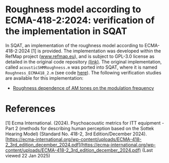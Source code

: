# Roughness model according to ECMA-418-2:2024: verification of the implementation in SQAT

In SQAT, an implementation of the roughness model according to ECMA-418-2:2024 [1] is provided.  The implementation was developed within the RefMap project (www.refmap.eu), and is subject to GPL-3.0 license as detailed in the original code repository [(link)](https://github.com/acoustics-code-salford/refmap-psychoacoustics). The original implementation, called `acousticSHMRoughness.m` was ported into SQAT, where it is named  `Roughness_ECMA418_2.m` (see code [here](../../psychoacoustic_metrics/Roughness_ECMA418_2/Roughness_ECMA418_2.m)). The following verification studies are available for this implementation:

- [Roughness dependence of AM tones on the modulation frequency](1_AM_modulation_freq)

# References
[1] Ecma International. (2024). Psychoacoustic metrics for ITT equipment - Part 2 (methods for describing human perception based on the Sottek Hearing Model) (Standard No. 418-2, 3rd Edition/December 2024). [https://ecma-international.org/wp-content/uploads/ECMA-418-2_3rd_edition_december_2024.pdf](https://ecma-international.org/wp-content/uploads/ECMA-418-2_3rd_edition_december_2024.pdf) (Last viewed 22 Jan 2025)

